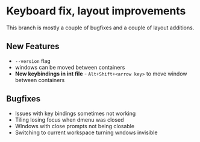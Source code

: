 # Keyboard fix, layout improvements

This branch is mostly a couple of bugfixes and a couple of layout additions.

## New Features
- `--version` flag
- windows can be moved between containers
- **New keybindings in int file** - `Alt+Shift+<arrow key>` to move window between containers

## Bugfixes
- Issues with key bindings sometimes not working
- Tiling losing focus when dmenu was closed
- WIndows with close prompts not being closable
- Switching to current workspace turning wndows invisible
